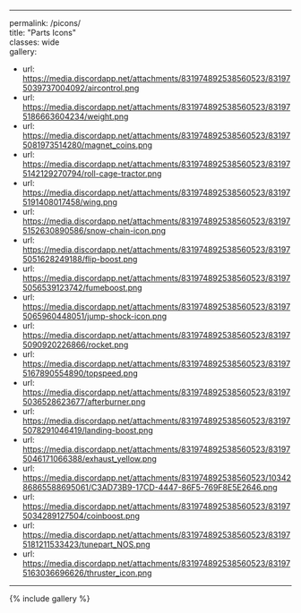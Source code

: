---  
permalink: /picons/  
title: "Parts Icons"  
classes: wide  
gallery:  
 - url: https://media.discordapp.net/attachments/831974892538560523/831975039737004092/aircontrol.png  
 - url: https://media.discordapp.net/attachments/831974892538560523/831975186663604234/weight.png
 - url: https://media.discordapp.net/attachments/831974892538560523/831975081973514280/magnet_coins.png
 - url: https://media.discordapp.net/attachments/831974892538560523/831975142129270794/roll-cage-tractor.png
 - url: https://media.discordapp.net/attachments/831974892538560523/831975191408017458/wing.png
 - url: https://media.discordapp.net/attachments/831974892538560523/831975152630890586/snow-chain-icon.png
 - url: https://media.discordapp.net/attachments/831974892538560523/831975051628249188/flip-boost.png
 - url: https://media.discordapp.net/attachments/831974892538560523/831975056539123742/fumeboost.png
 - url: https://media.discordapp.net/attachments/831974892538560523/831975065960448051/jump-shock-icon.png
 - url: https://media.discordapp.net/attachments/831974892538560523/831975090920226866/rocket.png
 - url: https://media.discordapp.net/attachments/831974892538560523/831975167890554890/topspeed.png
 - url: https://media.discordapp.net/attachments/831974892538560523/831975036528623677/afterburner.png
 - url: https://media.discordapp.net/attachments/831974892538560523/831975078291046419/landing-boost.png
 - url: https://media.discordapp.net/attachments/831974892538560523/831975046171066388/exhaust_yellow.png
 - url: https://media.discordapp.net/attachments/831974892538560523/1034286865588695061/C3AD73B9-17CD-4447-86F5-769F8E5E2646.png
 - url: https://media.discordapp.net/attachments/831974892538560523/831975034289127504/coinboost.png
 - url: https://media.discordapp.net/attachments/831974892538560523/831975181211533423/tunepart_NOS.png
 - url: https://media.discordapp.net/attachments/831974892538560523/831975163036696626/thruster_icon.png
 ---  


{% include gallery %}
